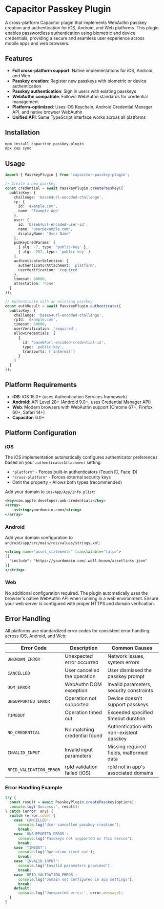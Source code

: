 # Capacitor Passkey Plugin

A cross-platform Capacitor plugin that implements WebAuthn passkey creation and authentication for iOS, Android, and Web platforms. This plugin enables passwordless authentication using biometric and device credentials, providing a secure and seamless user experience across mobile apps and web browsers.

## Features

- **Full cross-platform support**: Native implementations for iOS, Android, and Web
- **Passkey creation**: Register new passkeys with biometric or device authentication
- **Passkey authentication**: Sign in users with existing passkeys
- **WebAuthn compatible**: Follows WebAuthn standards for credential management
- **Platform-optimized**: Uses iOS Keychain, Android Credential Manager API, and native browser WebAuthn
- **Unified API**: Same TypeScript interface works across all platforms

## Installation

```bash
npm install capacitor-passkey-plugin
npx cap sync
```

## Usage

```typescript
import { PasskeyPlugin } from 'capacitor-passkey-plugin';

// Create a new passkey
const credential = await PasskeyPlugin.createPasskey({
  publicKey: {
    challenge: 'base64url-encoded-challenge',
    rp: {
      id: 'example.com',
      name: 'Example App'
    },
    user: {
      id: 'base64url-encoded-user-id',
      name: 'user@example.com',
      displayName: 'User Name'
    },
    pubKeyCredParams: [
      { alg: -7, type: 'public-key' },
      { alg: -257, type: 'public-key' }
    ],
    authenticatorSelection: {
      authenticatorAttachment: 'platform',
      userVerification: 'required'
    },
    timeout: 60000,
    attestation: 'none'
  }
});

// Authenticate with an existing passkey
const authResult = await PasskeyPlugin.authenticate({
  publicKey: {
    challenge: 'base64url-encoded-challenge',
    rpId: 'example.com',
    timeout: 60000,
    userVerification: 'required',
    allowCredentials: [
      {
        id: 'base64url-encoded-credential-id',
        type: 'public-key',
        transports: ['internal']
      }
    ]
  }
});
```

## Platform Requirements

- **iOS**: iOS 15.0+ (uses Authentication Services framework)
- **Android**: API Level 28+ (Android 9.0+, uses Credential Manager API)
- **Web**: Modern browsers with WebAuthn support (Chrome 67+, Firefox 60+, Safari 14+)
- **Capacitor**: 6.0+

## Platform Configuration

### iOS

The iOS implementation automatically configures authenticator preferences based on your `authenticatorAttachment` setting:
- `"platform"` - Forces built-in authenticators (Touch ID, Face ID)
- `"cross-platform"` - Forces external security keys
- Omit the property - Allows both types (recommended)

Add your domain to `ios/App/App/Info.plist`:
```xml
<key>com.apple.developer.web-credentials</key>
<array>
    <string>yourdomain.com</string>
</array>
```

### Android

Add your domain configuration to `android/app/src/main/res/values/strings.xml`:
```xml
<string name="asset_statements" translatable="false">
[{
  "include": "https://yourdomain.com/.well-known/assetlinks.json"
}]
</string>
```

### Web

No additional configuration required. The plugin automatically uses the browser's native WebAuthn API when running in a web environment. Ensure your web server is configured with proper HTTPS and domain verification.

## Error Handling

All platforms use standardized error codes for consistent error handling across iOS, Android, and Web:

| Error Code | Description | Common Causes |
|------------|-------------|---------------|
| `UNKNOWN_ERROR` | Unexpected error occurred | Network issues, system errors |
| `CANCELLED` | User cancelled the operation | User dismissed the passkey prompt |
| `DOM_ERROR` | WebAuthn DOM exception | Invalid parameters, security constraints |
| `UNSUPPORTED_ERROR` | Operation not supported | Device doesn't support passkeys |
| `TIMEOUT` | Operation timed out | Exceeded specified timeout duration |
| `NO_CREDENTIAL` | No matching credential found | Authentication with non-existent passkey |
| `INVALID_INPUT` | Invalid input parameters | Missing required fields, malformed data |
| `RPID_VALIDATION_ERROR` | rpId validation failed (iOS) | rpId not in app's associated domains |

### Error Handling Example

```typescript
try {
  const result = await PasskeyPlugin.createPasskey(options);
  console.log('Success:', result);
} catch (error: any) {
  switch (error.code) {
    case 'CANCELLED':
      console.log('User cancelled passkey creation');
      break;
    case 'UNSUPPORTED_ERROR':
      console.log('Passkeys not supported on this device');
      break;
    case 'TIMEOUT':
      console.log('Operation timed out');
      break;
    case 'INVALID_INPUT':
      console.log('Invalid parameters provided');
      break;
    case 'RPID_VALIDATION_ERROR':
      console.log('Domain not configured in app settings');
      break;
    default:
      console.log('Unexpected error:', error.message);
  }
}
```